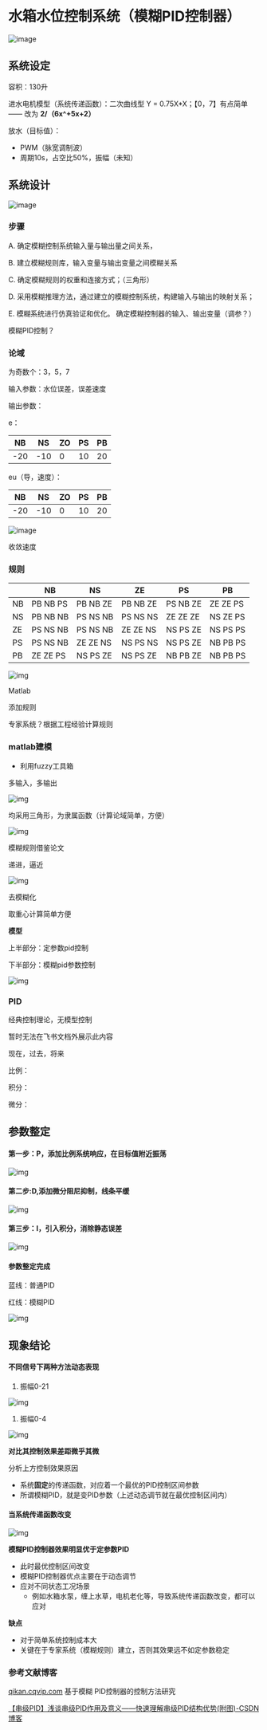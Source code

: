 # 水箱水位控制系统（模糊PID控制器）

![image](https://github.com/rein-wxy/_fuzzy_control/blob/main/photo/001.jpg)

## 系统设定

容积：130升

进水电机模型（系统传递函数）：二次曲线型 Y = 0.75X*X；【0，7】有点简单 ——  改为 **2/（6x^+5x+2）**

放水（目标值）：

- PWM（脉宽调制波）
- 周期10s，占空比50%，振幅（未知）

## 系统设计

![image](https://github.com/rein-wxy/_fuzzy_control/blob/main/photo/002.jpg)

### 步骤

A. 确定模糊控制系统输入量与输出量之间关系，

B. 建立模糊规则库，输入变量与输出变量之间模糊关系

C.  确定模糊规则的权重和连接方式；（三角形）

D.  采用模糊推理方法，通过建立的模糊控制系统，构建输入与输出的映射关系；

E. 模糊系统进行仿真验证和优化。 确定模糊控制器的输入、输出变量（调参？）

模糊PID控制？

### 论域

为奇数个：3，5，7

输入参数：水位误差，误差速度

输出参数：

e：

| NB   | NS   | ZO   | PS   | PB   |
| ---- | ---- | ---- | ---- | ---- |
| -20  | -10  | 0    | 10   | 20   |

eu（导，速度）：

| NB   | NS   | ZO   | PS   | PB   |
| ---- | ---- | ---- | ---- | ---- |
| -20  | -10  | 0    | 10   | 20   |

![image](https://github.com/rein-wxy/_fuzzy_control/blob/main/photo/003.jpg)

收敛速度

### 规则

|      | NB       | NS       | ZE       | PS       | PB       |
| ---- | -------- | -------- | -------- | -------- | -------- |
| NB   | PB NB PS | PB NB ZE | PB NB ZE | PS NB ZE | ZE ZE PS |
| NS   | PB NB NB | PS NS NB | PS NS NS | ZE ZE ZE | NS ZE PS |
| ZE   | PS NS NB | PS NS NB | ZE ZE NS | NS PS ZE | NS PS PS |
| PS   | PS NS NB | ZE ZE NS | NS PS NS | NS PS ZE | NB PB PS |
| PB   | ZE ZE PS | NS PS ZE | NS PS ZE | NB PB ZE | NB PB PS |

![img](https://k10kkja70f2.feishu.cn/space/api/box/stream/download/asynccode/?code=ZWViYjczZTMzN2Q0ZDkwMmVmMjYwMWRjZTQ1OGFhNmVfMTM3VlZVM2p6SUNzWW54VWpaMUdwSUttcFhIVTJrOHVfVG9rZW46UGpBNGJkQzZkb1VMTnF4V0JjVGNnMWhUbmI3XzE3MjM4MjE1MTg6MTcyMzgyNTExOF9WNA)

Matlab

添加规则

专家系统？根据工程经验计算规则

### matlab建模

- 利用fuzzy工具箱

多输入，多输出

![img](https://github.com/rein-wxy/_fuzzy_control/blob/main/photo/004.png)

均采用三角形，为隶属函数（计算论域简单，方便）

![img](https://github.com/rein-wxy/_fuzzy_control/blob/main/photo/005.png)

模糊规则借鉴论文

递进，逼近

![img](https://github.com/rein-wxy/_fuzzy_control/blob/main/photo/007.png)

去模糊化

取重心计算简单方便

**模型**

上半部分：定参数pid控制

下半部分：模糊pid参数控制

![img](https://github.com/rein-wxy/_fuzzy_control/blob/main/photo/009.png)

### PID

经典控制理论，无模型控制

暂时无法在飞书文档外展示此内容

现在，过去，将来

比例：

积分：

微分：

## 参数整定

#### 第一步：P，添加比例系统响应，在目标值附近振荡

![img](https://k10kkja70f2.feishu.cn/space/api/box/stream/download/asynccode/?code=MWYxNDBlOTA2Y2FiYWJjZmNkNjVmM2M3YmNmOTU3YjVfYkZucHpOV29lNzI1ZHU3UXpBR20xekJlMDM0Y0pobllfVG9rZW46WGtHbGJ1TG5Xb2ptS2x4b1Z2RWNxTVByblhlXzE3MjM4MjE1MTg6MTcyMzgyNTExOF9WNA)

#### 第二步:D,添加微分阻尼抑制，线条平缓

![img](https://k10kkja70f2.feishu.cn/space/api/box/stream/download/asynccode/?code=NWQzZWI0YjM2MWRmYTY3NWM4NjQ0MGVlMTFhOGZiM2Ffc2RSWHdHcEtjb2xMOUpKY1VDOTE1dlBxU2RkdjBaVWNfVG9rZW46SldVM2JyMkc5b2ZpM3Z4TXN2emMzc09zbkJmXzE3MjM4MjE1MTg6MTcyMzgyNTExOF9WNA)

#### 第三步：I，引入积分，消除静态误差

![img](https://k10kkja70f2.feishu.cn/space/api/box/stream/download/asynccode/?code=NDdlNGQ3MTQ1OGEyOTE1Y2Q0MWFlYWMzZDY2OTMzODVfemQ3QzhYSlJMU3dxamNuVXNaS1ZoMk9uWDVjSTZVUlBfVG9rZW46QTJ5OGIzMFp6b3Q1N2p4cFJRMmNoMFVpbnloXzE3MjM4MjE1MTg6MTcyMzgyNTExOF9WNA)

#### 参数整定完成

蓝线：普通PID

红线：模糊PID

![img](https://k10kkja70f2.feishu.cn/space/api/box/stream/download/asynccode/?code=YTEwMjUxMmQ3ZGNiZWY0ODIxZjhlZjBjYTg5ZDIyNmJfRUhVb2xISm9xRWNBNlhSWm12YTFRWFVqMUtHU2NyNFVfVG9rZW46QlBhTGJDUFZsb0x3c3l4ZXVrZWN3Zm1nbmtoXzE3MjM4MjE1MTg6MTcyMzgyNTExOF9WNA)

## 现象结论

#### 不同信号下两种方法动态表现

1. 振幅0-21

![img](https://github.com/rein-wxy/_fuzzy_control/blob/main/photo/013.jpg)

1. 振幅0-4                                                           

![img](https://github.com/rein-wxy/_fuzzy_control/blob/main/photo/015.jpg)

**对比其控制效果差距微乎其微**

分析上方控制效果原因

- 系统**固定**的传递函数，对应着一个最优的PID控制区间参数
- 所谓模糊PID，就是变PID参数（上述动态调节就在最优控制区间内）

#### 当系统传递函数改变


![img](https://github.com/rein-wxy/_fuzzy_control/blob/main/photo/016.jpg)

**模糊****PID****控制器效果明显优于定参数PID**

- 此时最优控制区间改变
- 模糊PID控制器优点主要在于动态调节
- 应对不同状态工况场景
  - 例如水箱水泵，缠上水草，电机老化等，导致系统传递函数改变，都可以应对

**缺点**

- 对于简单系统控制成本大
- 关键在于专家系统（模糊规则）建立，否则其效果远不如定参数稳定

### 参考文献博客

[qikan.cqvip.com](http://qikan.cqvip.com/Qikan/Article/ReadIndex?id=36433026&info=mywmuqlZyS8pO4iq%2f44Qm0JNKqg51pkP%2fDY6T3ksLLg%3d) 基于模糊 PID控制器的控制方法研究

[【串级PID】浅谈串级PID作用及意义——快速理解串级PID结构优势(附图)-CSDN博客](https://blog.csdn.net/ReadAir/article/details/103030418?ops_request_misc=%7B%22request%5Fid%22%3A%22171920938716800186598539%22%2C%22scm%22%3A%2220140713.130102334.pc%5Fall.%22%7D&request_id=171920938716800186598539&biz_id=0&utm_medium=distribute.pc_search_result.none-task-blog-2~all~first_rank_ecpm_v1~rank_v31_ecpm-2-103030418-null-null.142^v100^pc_search_result_base7&utm_term=串级pid优势&spm=1018.2226.3001.4187)

